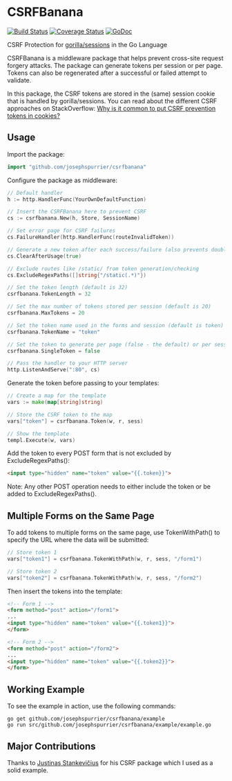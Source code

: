 CSRFBanana
==========
[![Build Status](https://travis-ci.org/josephspurrier/csrfbanana.svg)](https://travis-ci.org/josephspurrier/csrfbanana) [![Coverage Status](https://coveralls.io/repos/josephspurrier/csrfbanana/badge.svg)](https://coveralls.io/r/josephspurrier/csrfbanana) [![GoDoc](https://godoc.org/github.com/josephspurrier/csrfbanana?status.svg)](https://godoc.org/github.com/josephspurrier/csrfbanana)

CSRF Protection for [gorilla/sessions](http://www.gorillatoolkit.org/pkg/sessions) in the Go Language

CSRFBanana is a middleware package that helps prevent cross-site request forgery attacks. The package can generate tokens per session or per page. Tokens can also be regenerated after a successful or failed attempt to validate.

In this package, the CSRF tokens are stored in the (same) session cookie that is handled by gorilla/sessions. You can read about the different CSRF approaches on StackOverflow: [Why is it common to put CSRF prevention tokens in cookies?](http://stackoverflow.com/a/20518324)

## Usage

Import the package:

~~~ go
import "github.com/josephspurrier/csrfbanana"
~~~

Configure the package as middleware:

~~~ go
// Default handler
h := http.HandlerFunc(YourOwnDefaultFunction)

// Insert the CSRFBanana here to prevent CSRF
cs := csrfbanana.New(h, Store, SessionName)

// Set error page for CSRF failures
cs.FailureHandler(http.HandlerFunc(routeInvalidToken))

// Generate a new token after each success/failure (also prevents double submits)
cs.ClearAfterUsage(true)

// Exclude routes like /static/ from token generation/checking
cs.ExcludeRegexPaths([]string{"/static(.*)"})

// Set the token length (default is 32)
csrfbanana.TokenLength = 32

// Set the max number of tokens stored per session (default is 20)
csrfbanana.MaxTokens = 20

// Set the token name used in the forms and session (default is token)
csrfbanana.TokenName = "token"

// Set the token to generate per page (false - the default) or per session (true)
csrfbanana.SingleToken = false

// Pass the handler to your HTTP server
http.ListenAndServe(":80", cs)
~~~

Generate the token before passing to your templates:

~~~ go
// Create a map for the template
vars := make(map[string]string)

// Store the CSRF token to the map
vars["token"] = csrfbanana.Token(w, r, sess)

// Show the template
templ.Execute(w, vars)
~~~

Add the token to every POST form that is not excluded by ExcludeRegexPaths():

~~~ html
<input type="hidden" name="token" value="{{.token}}">
~~~

Note: Any other POST operation needs to either include the token or be added to ExcludeRegexPaths().

## Multiple Forms on the Same Page

To add tokens to multiple forms on the same page, use TokenWithPath() to specify the URL where the data will be submitted:

~~~ go
// Store token 1
vars["token1"] = csrfbanana.TokenWithPath(w, r, sess, "/form1")

// Store token 2
vars["token2"] = csrfbanana.TokenWithPath(w, r, sess, "/form2")
~~~

Then insert the tokens into the template:

~~~ html
<!-- Form 1 -->
<form method="post" action="/form1">
...
<input type="hidden" name="token" value="{{.token1}}">
</form>

<!-- Form 2 -->
<form method="post" action="/form2">
...
<input type="hidden" name="token" value="{{.token2}}">
</form>
~~~

## Working Example

To see the example in action, use the following commands:
~~~
go get github.com/josephspurrier/csrfbanana/example
go run src/github.com/josephspurrier/csrfbanana/example/example.go
~~~

## Major Contributions

Thanks to [Justinas Stankevičius](https://github.com/justinas/nosurf) for his CSRF package which I used as a solid example.
